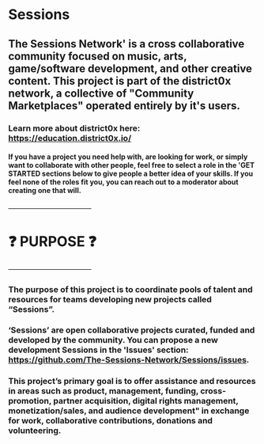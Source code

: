 # Sessions
## The Sessions Network' is a cross collaborative community focused on music, arts, game/software development, and other creative content. This project is part of the district0x network, a collective of "Community Marketplaces" operated entirely by it's users.

### Learn more about district0x here: https://education.district0x.io/

#### If you have a project you need help with, are looking for work, or simply want to collaborate with other people, feel free to select a role in the 'GET STARTED sections below to give people a better idea of your skills. If you feel none of the roles fit you, you can reach out to a moderator about creating one that will. 

————————————

# :question: PURPOSE :question: 

————————————

### The purpose of this project is to coordinate pools of talent and resources for teams developing new projects called “Sessions”. 

### ‘Sessions’ are open collaborative projects curated, funded and developed by the community. You can propose a new development Sessions in the 'Issues' section: https://github.com/The-Sessions-Network/Sessions/issues. 

### This project’s primary goal is to offer assistance and resources in areas such as product, management, funding, cross-promotion, partner acquisition, digital rights management, monetization/sales, and audience development" in exchange for work, collaborative contributions, donations and volunteering. 
